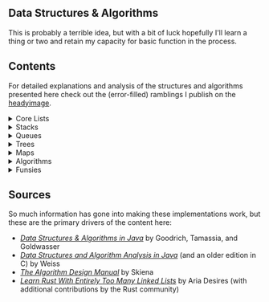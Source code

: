 ## Data Structures & Algorithms
This is probably a terrible idea, but with a bit of luck hopefully I'll learn a thing or two and retain my capacity for basic function in the process.

## Contents
For detailed explanations and analysis of the structures and algorithms presented here check out the (error-filled) ramblings I publish on the [headyimage](https://www.headyimage.com/cs/dsa/dsa-intro/).

<details> 

<summary> Core Lists </summary>

The core lists section focuses on solutions to create a simple podium list. In the first phase of the project each list entry contains a name and a score, and the list maintains a sorted invariant. It is actually more efficient to periodically run a O(n log n) sorting function on a list that simply appends entries in O(1) time, but that approach sacrifices the convenience of the sorted invariant. Warning: writing a bunch of O(n) traversals is good practice, but can results in unnecessarily complex and error-prone code.

- [Array-based list](https://github.com/p5chmitz/dsa-rust/blob/main/src/lists/array_list.rs): A basic introduction to lists (and arrays)
- [Vector-based list](https://github.com/p5chmitz/dsa-rust/blob/main/src/lists/vector_list.rs): Vectors are more convenient and more powerful; theres no reason _not_ to use `Vec` here
- [Dynamic array list](https://github.com/p5chmitz/dsa-rust/blob/main/src/lists/dynamic_array_list.rs): A little more involved; This variation imposes some manual logic on top of Rust's dynamic array `Vec` to illustrate geometric re-sizing while maintaining a sorted list invariant; Removes entries by name instead of index
- [Singly-linked list](https://github.com/p5chmitz/dsa-rust/blob/main/src/lists/singly_linked_list.rs): A safe, singly-owned (via `Box`), singly-linked implementation of the podium 
- [Unsafe doubly-linked list](https://github.com/p5chmitz/dsa-rust/blob/main/src/lists/doubly_linked_list_2.rs): My first attempt at a naive and horribly unsafe doubly-linked list with raw, mutable (and null-able) pointers everywhere; This implementation is balanced out with just enough Miri testing to not immediately cause concern among friends and loved ones; Removes entries by name instead of index

</details>

<details> 

<summary> Stacks </summary>

This section builds on the structures and approaches established in the Lists section. However, instead of featuring solutions to implement a podium, this section features slightly more pragmatic solutions including a symbol balancer. The real lesson here is that Rust's `Vec` type can serve as a fully-functional stack implementation right out of the box with `push`, `pop`, and `last` included methods. This module is all about learning though, so it starts with a useless wrapper to illustrate concepts and proceeds to get progressively sillier.

- [Vector-based stack (wrapper)](https://github.com/p5chmitz/dsa-rust/blob/main/src/lists/stacks/vector_stack.rs): Simple, effective, but deeply dumb; It's just `Vec` with a new jacket and sunglasses; This module includes two sub-modules that each illustrate a stack-based symbol-balancer; One wraps `Vec` and the other illustrates how needless that is by raw-dogging it
- [Singly-linked stack](https://github.com/p5chmitz/dsa-rust/blob/main/src/lists/stacks/safe_linked_stack.rs): This is probably the only viable implementation in this whole exercise; This module implements the stack-based symbol balancer for funsies; Unfortunately this list is still kinda dumb because `Vec` is already more robust and takes advantage of cache locality
- [Unsafe singly-linked stack](https://github.com/p5chmitz/dsa-rust/blob/main/src/lists/stacks/unsafe_linked_stack.rs): Just because its possible and we somehow thrive on making things more difficult than they have to be

</details>

<details> 

<summary> Queues </summary>

This section also utilizes the structures and approaches established in the Lists section. This section gets a little more fun with the idea of a circular queue and presents the final boss of linked-lists; an unsafe, doubly-linked deque that can be used as a stack, a queue, or some other generic linked list.

- [Vector-based queue (wrapper)](https://github.com/p5chmitz/dsa-rust/blob/main/src/lists/queues/vec_queue.rs): This wrapper illustrates the basics of the ADT; You should probably just use `Vec` or `VecDeque` (this list does, so why aren't you?)
- [A VecDeque-based queue (wrapper)](https://github.com/p5chmitz/dsa-rust/blob/main/src/lists/queues/vecdeque_queue.rs): Something something both ends; Are you using `VecDeque` yet? 
- [Vector-based circular queue](https://github.com/p5chmitz/dsa-rust/blob/main/src/lists/queues/vec_circ_queue.rs): Probably the second most useful of all of these horridly useless lists; A little more fun/interesting, but it's still just a `Vec` with capacity constraints and wrapping logic
- [A simple linked-list queue](https://github.com/p5chmitz/dsa-rust/blob/main/src/lists/queues/singly_linked_queue.rs): Kind of a busted implementation because `enqueue()` runs in O(n); It was a fun exercise though!
- [Unsafe doubly-linked queue]() This is the end of my lists, I swear; Why aren't you using `Vec` or `VecDeque` yet?!

</details>

<details> 

<summary> Trees </summary>

Building off the lessons learned in the Core Lists module this section contains examples of hierarchical data structures. The content currently combines general trees and search trees. This section is in active development.

- [Unsafe linked N-ary tree](https://github.com/p5chmitz/dsa-rust/blob/main/src/trees/unsafe_linked_general_tree.rs): An undirected acyclic graph... err, tree. This exercise also illustrates a `tree`-like Markdown parser; This is a labor of love for me as a professional documentarian as it generates a fancy hierarchical rendering of a Markdown document's headings, also known as a table of contents
- [Linked binary search tree](): Safe and easy; Nice

</details>

<details> 

<summary> Maps </summary>

One of the most useful structures in the real world. This section provides two hash table implementations.

- [Chaining hash table](https://github.com/p5chmitz/dsa-rust/blob/main/src/maps/chaining_hash_table.rs): Simple, easy, unsorted fun for the whole family. This implementation uses Vec-based backing and chaining structures with simple division compression.
- [Probing hash table](https://github.com/p5chmitz/dsa-rust/blob/main/src/maps/probing_hash_table.rs): A little more complex, still unsorted, but arguably more performant by taking advantage of cache locality through a flattened structure. This Vec-based structure uses MAD compression and quadratic probing as well as a fun little secondary byte mask to distinguish available, occupied, and defunct indexes.

</details>

<details> 

<summary> Algorithms </summary>

An exploration on some searching, sorting, and graph algorithms.

- Simple binary search

</details>

<details> 

<summary> Funsies </summary>

This section contains all the solutions to remedial problems and examples I collected along the way and liked enough to want to remember.

- Disk usage calculator
- Identifying unique elements in a Vector
- Calculate pre-fix averages of a Vector
- Simple factorial calculator
- Array reversal
- Fibonacci sequence calculator
- Tower of Hanoi solution

</details>

## Sources
So much information has gone into making these implementations work, but these are the primary drivers of the content here:
- [_Data Structures & Algorithms in Java_](https://www.wiley.com/en-au/Data+Structures+and+Algorithms+in+Java%2C+6th+Edition-p-9781118771334) by Goodrich, Tamassia, and Goldwasser
- [_Data Structures and Algorithm Analysis in Java_](https://www.pearson.com/en-us/subject-catalog/p/data-structures-and-algorithm-analysis-in-java/P200000003475/9780137518821) (and an older edition in C) by Weiss
- [_The Algorithm Design Manual_](https://www.algorist.com/) by Skiena
- [_Learn Rust With Entirely Too Many Linked Lists_](https://rust-unofficial.github.io/too-many-lists/index.html) by Aria Desires (with additional contributions by the Rust community)

